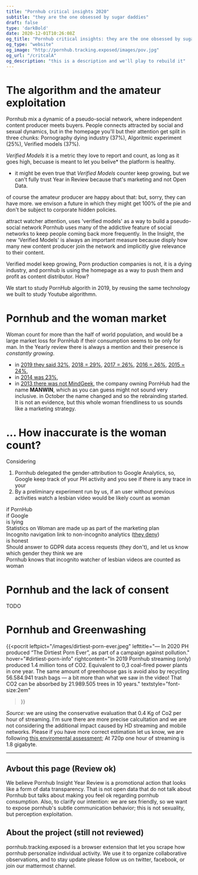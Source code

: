 ```yaml
---
title: "Pornhub critical insights 2020"
subtitle: "they are the one obsessed by sugar daddies"
draft: false
type: 'darkBold'
date: 2020-12-01T10:26:08Z
og_title: "Pornhub critical insights: they are the one obsessed by sugar daddies"
og_type: "website"
og_image: "http://pornhub.tracking.exposed/images/pov.jpg"
og_url: "/critcalA"
og_description: "this is a description and we'll play to rebuild it"
---
```



# The algorithm and the amateur exploitation





Pornhub mix a dynamic of a pseudo-social network, where independent content producer meets buyers. People connects attracted by social and sexual dynamics, but in the homepage you'll but their attention get split in three chunks: Pornography dying industry (37%), Algoritmic experiment (25%), Verified models (37%).


_Verified Models_ it is a metric they love to report and count, as long as it goes high, becuase is meant to let you belive* the platform is healthy.
* it might be even true that _Verified Models_ counter keep growing, but we can't fully trust Year in Review because that's marketing and not Open Data.

of course the amateur producer are happy about that: but, sorry, they can have more. we envison a future in which they might get 100% of the pie and don't be subject to corporate hidden policies.

attract watcher attention, uses 'verified models' as a way to build a pseudo-social network 
Pornhub uses many of the addictive feature of social networks to keep people coming back more frequently. In the Insight, the new 'Verified Models' is always an important measure because disply how many new content producer join the network and implicitly give relevance to their content.

Verified model keep growing, 
Porn production companies is not, it is a dying industry, and pornhub is using the homepage as a way to push them and profit as content distributor. How?




We start to study PornHub algorith in 2019, by reusing the same technology we built to study Youtube algorithmn. 

# Pornhub and the woman market

Woman count for more than the half of world population, and would be a large market loss for PornHub if their consumption seems to be only for man. In the Yearly review there is always a mention and their presence is _constantly growing_.

* in [2019 they said 32%](https://www.pornhub.com/insights/2019-year-in-review#gender), [2018 = 29%](https://www.pornhub.com/insights/2018-year-in-review#gender), [2017 = 26%](https://www.pornhub.com/insights/2017-year-in-review), [2016 = 26%](https://www.pornhub.com/insights/2016-year-in-review), [2015 = 24%](https://www.pornhub.com/insights/pornhub-2015-year-in-review),
* in [2014 was 23%](https://www.pornhub.com/insights/2014-year-in-review),
* in [2013 there was not MindGeek](https://en.wikipedia.org/wiki/MindGeek), the company owning PornHub had the name **MANWIN**, which as you can guess might not sound very inclusive. in October the name changed and so the rebrainding started. It is not an evidence, but this whole woman friendliness to us sounds like a marketing strategy.

# ... How inaccurate is the woman count? 

Considering

1. Pornhub delegated the gender-attribution to Google Analytics, so, Google keep track of your PH activity and you see if there is any trace in your 
2. By a preliminary experiment run by us, if an user without previous activities watch a lesbian video would be likely count as woman


<div class="row">
    <div class="col-4"></div>
    <div class="col-4 big text-center">if PornHub</div>
    <div class="col-4 big text-center lastcolumn">if Google</div>
</div>
<div class="row">
    <div class="col-4 big">is lying</div>
    <div class="col-4 core">Statistics on Woman are made up as part of the marketing plan</div>
    <div class="col-4 core lastcolumn">Incognito navigation link to non-incognito analytics (<a href="https://www.bbc.com/news/business-52887340" target=_blank>they deny</a>)</div>
</div>
<div class="row">
    <div class="col-4 big lastrow">is honest</div>
    <div class="col-4 core lastrow">Should answer to GDPR data access requests (they don't), and let us know which gender they think we are</div>
    <div class="col-4 core lastcolumn lastrow">Pornhub knows that incognito watcher of lesbian videos are counted as woman</div>
</div>


# Pornhub and the lack of consent

TODO

# Pornhub and Greenwashing 


{{<pocrit
    leftpict="/images/dirtiest-porn-ever.jpeg"
    lefttitle="— In 2020 PH produced “The Dirtiest Porn Ever”, as part of a campaign against pollution."
    hover="#dirtiest-porn-info"
    rightcontent="In 2019 Pornhub streaming (only) produced 1.4 million tons of CO2. Equivalent to 0,3 coal-fired power plants in one year. The same amount of greenhouse gas is avoid also by recycling 56.584.941 trash bags — a bit more than what we saw in the video! That CO2 can be absorbed by 21.989.505 trees in 10 years."
    textstyle="font-size:2em"
>}}
<div hidden class="pocrit--loaded" id="dirtiest-porn-info">
    <h4>(their description)</h4>
    <p>Pornhub is all about getting dirty, and so are we. But when it comes to the millions of tons of waste that wash up on our shores each year, we could all stand to clean up our act. That’s why we teamed up with them to create The Dirtiest Porn Ever: An adult film shot on one of the most polluted beaches in the world. And to help clean it up… we want you to get down and dirty. For every view of this video, Pornhub will make a donation to Ocean Polymers to help them in their efforts to help preserve our oceans and beaches. For more information, and tips on how you can help, visit www.dirtiestporn.com To find out more about Ocean Polymer, visit <a href="https://www.cleanourocean.com/" target=_blank>https://www.cleanourocean.com/</a>.</p>
</div>

_Source_: we are using the conservative evaluation that 0.4 Kg of Co2 per hour of streaming. I'm sure there are more precise calcultation and we are not considering the additional impact caused by HD streaming and mobile networks. Please if you have more correct estimation let us know, we are following [this enviromental assessment](https://www.carbonbrief.org/factcheck-what-is-the-carbon-footprint-of-streaming-video-on-netflix); At 720p one hour of streaming is 1.8 gigabyte.


--- 

## Avbout this page (Review ok)

We believe Pornhub Insight Year Review is a promotional action that looks like a form of data transparency. That is not open data that do not talk about Pornhub but talks about making you feel ok regarding pornhub consumption. Also, to clarify our intention: we are sex friendly, so we want to expose pornhub's subtle communication behavior; this is not sexuality, but perception exploitation.


## About the project (still not reviewed)

pornhub.tracking.exposed is a browser extension that let you scrape how pornhub personalize individual activity. We use it to organize collaborative observations, and to stay update please follow us on twitter, facebook, or join our mattermost channel.



<!--

<li><em><a href="#expand">… expand</a></em></li>
<li>in <a href="https://www.pornhub.com/insights/2018-year-in-review#gender">2018 was 29%</a> (3% more than 2017),</li>
<li>in <a href="https://www.pornhub.com/insights/2017-year-in-review">2017 it as 26%</a>,</li>
<li>in <a href="https://www.pornhub.com/insights/2016-year-in-review">2016 was 26%</a> (2% more than 2015),</li>
<li>in <a href="https://www.pornhub.com/insights/pornhub-2015-year-in-review">2015 was 24%</a>,</li>

<li>in <a href="https://www.pornhub.com/insights/2014-year-in-review">2014 was 23%</a>,</li>
<li>in <a href="https://en.wikipedia.org/wiki/MindGeek">2013 there was not MindGeek</a>, the company owning PornHub had the name MANWIN, which as you can guess might not sound very inclusive. in October the name changed and so the rebrainding started. It is not an evidence, but this whole woman friendliness to us sounds like a marketing strategy.</li>

-->